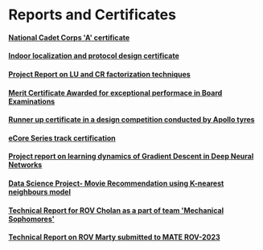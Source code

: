 # Reports and Certificates

#### [National Cadet Corps 'A' certificate](ncc.pdf)

#### [Indoor localization and protocol design certificate](certificate-srikrishna.pdf)

#### [Project Report on LU and CR factorization techniques](LU-CR.pdf)

#### [Merit Certificate Awarded for exceptional performace in Board Examinations](merit.pdf)

#### [Runner up certificate in a design competition conducted by Apollo tyres](revolve.pdf)

#### [eCore Series track certification](certificateurrobot.pdf)

#### [Project report on learning dynamics of Gradient Descent in Deep Neural Networks](Learning_Dynamics_of_GD_in_DL.pdf)

#### [Data Science Project- Movie Recommendation using K-nearest neighbours model](ds_project.pdf)

#### [Technical Report for ROV Cholan as a part of team 'Mechanical Sophomores'](<ROV Cholan convocation documentation.pdf>)

#### [Technical Report on ROV Marty submitted to MATE ROV-2023 ](AUVSociety_TeamNira_TechnicalDocumentation_2023.pdf)
